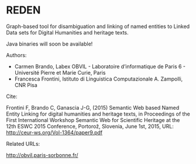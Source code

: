 # REDEN
Graph-based tool for disambiguation and linking of named entities to Linked Data sets for Digital Humanities and heritage texts.

Java binaries will soon be available!

Authors: 
- Carmen Brando, Labex OBVIL - Laboratoire d’informatique de Paris 6 - Université Pierre et Marie Curie, Paris
- Francesca Frontini, Istituto di Linguistica Computazionale A. Zampolli, CNR Pisa

Cite:

Frontini F, Brando C, Ganascia J-G, (2015) Semantic Web based Named Entity Linking for digital humanities and heritage texts, in Proceedings of the First International Workshop Semantic Web for Scientific Heritage
at the 12th ESWC 2015 Conference, Portorož, Slovenia, June 1st, 2015, URL: http://ceur-ws.org/Vol-1364/paper9.pdf

Related URLs:

http://obvil.paris-sorbonne.fr/

